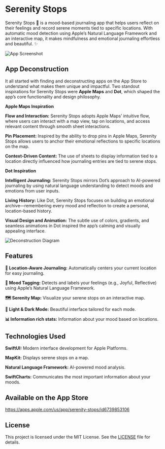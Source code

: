 # Serenity Stops
Serenity Stops 🌿 is a mood-based journaling app that helps users reflect on their feelings and record serene moments tied to specific locations. With automatic mood detection using Apple’s Natural Language Framework and an interactive map, it makes mindfulness and emotional journaling effortless and beautiful. ✨

![App Screenshot](screenshots/Content@3x.png)

## App Deconstruction

It all started with finding and deconstructing apps on the App Store to understand what makes them unique and impactful. Two standout inspirations for Serenity Stops were **Apple Maps** and **Dot**, which shaped the app’s core functionality and design philosophy.

**Apple Maps Inspiration**

**Flow and Interaction:** Serenity Stops adopts Apple Maps’ intuitive flow, where users can interact with a map view, tap on locations, and access relevant content through smooth sheet interactions.

**Pin Placement:** Inspired by the ability to drop pins in Apple Maps, Serenity Stops allows users to anchor their emotional reflections to specific locations on the map.

**Context-Driven Content:** The use of sheets to display information tied to a location directly influenced how journaling entries are tied to serene stops.

**Dot Inspiration**

**Intelligent Journaling:** Serenity Stops mirrors Dot’s approach to AI-powered journaling by using natural language understanding to detect moods and emotions from user inputs.

**Living History:** Like Dot, Serenity Stops focuses on building an emotional archive—remembering every mood and reflection to create a personal, location-based history.

**Visual Design and Animation:** The subtle use of colors, gradients, and seamless animations in Dot inspired the app’s calming and visually appealing interface.

![Deconstruction Diagram](screenshots/deconstruction.png)

## Features

**📍 Location-Aware Journaling:** Automatically centers your current location for easy journaling.

**🌸 Mood Tagging:** Detects and labels your feelings (e.g., Joyful, Reflective) using Apple’s Natural Language Framework.

**🗺️ Serenity Map:** Visualize your serene stops on an interactive map.

**🌙 Light & Dark Mode:** Beautiful interface tailored for each mode.

**📊 Information rich stats:** Information about your mood based on locations.

## Technologies Used

**SwiftUI:** Modern interface development for Apple Platforms.
	
**MapKit:** Displays serene stops on a map.
	
**Natural Language Framework:** AI-powered mood analysis.

**SwiftCharts:** Communicates the most important information about your moods.

## Available on the App Store

https://apps.apple.com/us/app/serenity-stops/id6739853106

## License

This project is licensed under the MIT License. See the [LICENSE](LICENSE) file for details.


